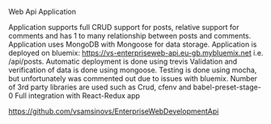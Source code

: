 Web Api Application

Application supports full CRUD support for posts, relative support for comments and has 1 to many relationship between posts and comments.
Application uses MongoDB with Mongoose for data storage. Application is deployed on bluemix: https://vs-enterpriseweb-api.eu-gb.mybluemix.net i.e. /api/posts.
Automatic deployment is done using trevis
Validation and verification of data is done using mongoose. 
Testing is done using mocha, but unfortunately was commented out due to issues with bluemix.
Number of 3rd party libraries are used such as Crud, cfenv and babel-preset-stage-0
Full integration with React-Redux app

https://github.com/vsamsinovs/EnterpriseWebDevelopmentApi